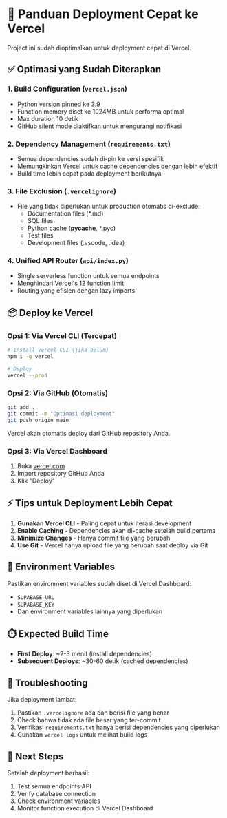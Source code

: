 # 🚀 Panduan Deployment Cepat ke Vercel

Project ini sudah dioptimalkan untuk deployment cepat di Vercel.

## ✅ Optimasi yang Sudah Diterapkan

### 1. **Build Configuration** (`vercel.json`)
- Python version pinned ke 3.9
- Function memory diset ke 1024MB untuk performa optimal
- Max duration 10 detik
- GitHub silent mode diaktifkan untuk mengurangi notifikasi

### 2. **Dependency Management** (`requirements.txt`)
- Semua dependencies sudah di-pin ke versi spesifik
- Memungkinkan Vercel untuk cache dependencies dengan lebih efektif
- Build time lebih cepat pada deployment berikutnya

### 3. **File Exclusion** (`.vercelignore`)
- File yang tidak diperlukan untuk production otomatis di-exclude:
  - Documentation files (*.md)
  - SQL files
  - Python cache (__pycache__, *.pyc)
  - Test files
  - Development files (.vscode, .idea)
  
### 4. **Unified API Router** (`api/index.py`)
- Single serverless function untuk semua endpoints
- Menghindari Vercel's 12 function limit
- Routing yang efisien dengan lazy imports

## 📦 Deploy ke Vercel

### Opsi 1: Via Vercel CLI (Tercepat)
```bash
# Install Vercel CLI (jika belum)
npm i -g vercel

# Deploy
vercel --prod
```

### Opsi 2: Via GitHub (Otomatis)
```bash
git add .
git commit -m "Optimasi deployment"
git push origin main
```
Vercel akan otomatis deploy dari GitHub repository Anda.

### Opsi 3: Via Vercel Dashboard
1. Buka [vercel.com](https://vercel.com)
2. Import repository GitHub Anda
3. Klik "Deploy"

## ⚡ Tips untuk Deployment Lebih Cepat

1. **Gunakan Vercel CLI** - Paling cepat untuk iterasi development
2. **Enable Caching** - Dependencies akan di-cache setelah build pertama
3. **Minimize Changes** - Hanya commit file yang berubah
4. **Use Git** - Vercel hanya upload file yang berubah saat deploy via Git

## 🔧 Environment Variables

Pastikan environment variables sudah diset di Vercel Dashboard:
- `SUPABASE_URL`
- `SUPABASE_KEY`
- Dan environment variables lainnya yang diperlukan

## ⏱️ Expected Build Time

- **First Deploy**: ~2-3 menit (install dependencies)
- **Subsequent Deploys**: ~30-60 detik (cached dependencies)

## 📝 Troubleshooting

Jika deployment lambat:
1. Pastikan `.vercelignore` ada dan berisi file yang benar
2. Check bahwa tidak ada file besar yang ter-commit
3. Verifikasi `requirements.txt` hanya berisi dependencies yang diperlukan
4. Gunakan `vercel logs` untuk melihat build logs

## 🎯 Next Steps

Setelah deployment berhasil:
1. Test semua endpoints API
2. Verify database connection
3. Check environment variables
4. Monitor function execution di Vercel Dashboard


